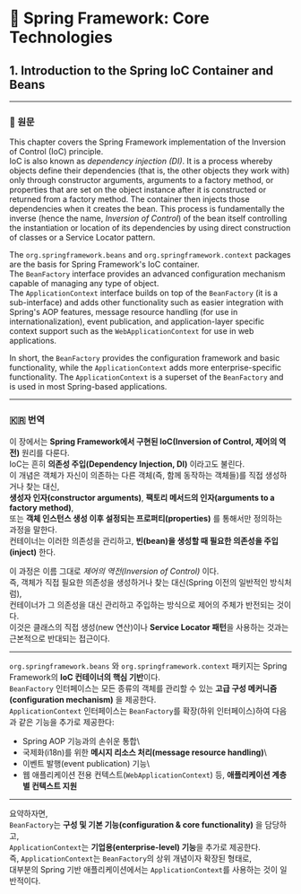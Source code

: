 # 🌱 Spring Framework: Core Technologies

## 1. Introduction to the Spring IoC Container and Beans

------------------------------------------------------------------------

### 🧩 원문

This chapter covers the Spring Framework implementation of the Inversion
of Control (IoC) principle.\
IoC is also known as *dependency injection (DI)*. It is a process
whereby objects define their dependencies (that is, the other objects
they work with) only through constructor arguments, arguments to a
factory method, or properties that are set on the object instance after
it is constructed or returned from a factory method. The container then
injects those dependencies when it creates the bean. This process is
fundamentally the inverse (hence the name, *Inversion of Control*) of
the bean itself controlling the instantiation or location of its
dependencies by using direct construction of classes or a Service
Locator pattern.

The `org.springframework.beans` and `org.springframework.context`
packages are the basis for Spring Framework's IoC container.\
The `BeanFactory` interface provides an advanced configuration mechanism
capable of managing any type of object.\
The `ApplicationContext` interface builds on top of the `BeanFactory`
(it is a sub-interface) and adds other functionality such as easier
integration with Spring's AOP features, message resource handling (for
use in internationalization), event publication, and application-layer
specific context support such as the `WebApplicationContext` for use in
web applications.

In short, the `BeanFactory` provides the configuration framework and
basic functionality, while the `ApplicationContext` adds more
enterprise-specific functionality. The `ApplicationContext` is a
superset of the `BeanFactory` and is used in most Spring-based
applications.

------------------------------------------------------------------------

### 🇰🇷 번역

이 장에서는 **Spring Framework에서 구현된 IoC(Inversion of Control,
제어의 역전)** 원리를 다룬다.\
IoC는 흔히 **의존성 주입(Dependency Injection, DI)** 이라고도 불린다.\
이 개념은 객체가 자신이 의존하는 다른 객체(즉, 함께 동작하는 객체들)를
직접 생성하거나 찾는 대신,\
**생성자 인자(constructor arguments)**, **팩토리 메서드의 인자(arguments
to a factory method)**,\
또는 **객체 인스턴스 생성 이후 설정되는 프로퍼티(properties)** 를
통해서만 정의하는 과정을 말한다.\
컨테이너는 이러한 의존성을 관리하고, **빈(bean)을 생성할 때 필요한
의존성을 주입(inject)** 한다.

이 과정은 이름 그대로 *제어의 역전(Inversion of Control)* 이다.\
즉, 객체가 직접 필요한 의존성을 생성하거나 찾는 대신(Spring 이전의
일반적인 방식처럼),\
컨테이너가 그 의존성을 대신 관리하고 주입하는 방식으로 제어의 주체가
반전되는 것이다.\
이것은 클래스의 직접 생성(new 연산)이나 **Service Locator 패턴**을
사용하는 것과는 근본적으로 반대되는 접근이다.

------------------------------------------------------------------------

`org.springframework.beans` 와 `org.springframework.context` 패키지는
Spring Framework의 **IoC 컨테이너의 핵심 기반**이다.\
`BeanFactory` 인터페이스는 모든 종류의 객체를 관리할 수 있는 **고급 구성
메커니즘(configuration mechanism)** 을 제공한다.\
`ApplicationContext` 인터페이스는 `BeanFactory`를 확장(하위
인터페이스)하여 다음과 같은 기능을 추가로 제공한다:

-   Spring AOP 기능과의 손쉬운 통합\
-   국제화(i18n)를 위한 **메시지 리소스 처리(message resource
    handling)**\
-   이벤트 발행(event publication) 기능\
-   웹 애플리케이션 전용 컨텍스트(`WebApplicationContext`) 등,
    **애플리케이션 계층별 컨텍스트 지원**

------------------------------------------------------------------------

요약하자면,\
`BeanFactory`는 **구성 및 기본 기능(configuration & core
functionality)** 을 담당하고,\
`ApplicationContext`는 **기업용(enterprise-level) 기능**을 추가로
제공한다.\
즉, `ApplicationContext`는 `BeanFactory`의 상위 개념이자 확장된 형태로,\
대부분의 Spring 기반 애플리케이션에서는 `ApplicationContext`를 사용하는
것이 일반적이다.
